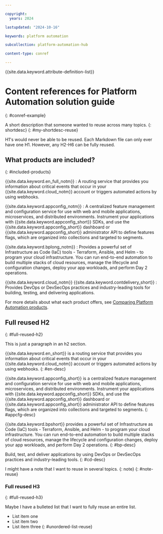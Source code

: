 ```yaml
---

copyright:
  years: 2024

lastupdated: "2024-10-16"

keywords: platform automation

subcollection: platform-automation-hub

content-type: conref

---
```


{{site.data.keyword.attribute-definition-list}}

# Content references for Platform Automation solution guide
{: #conref-example}

A short description that someone wanted to reuse across many topics.
{: shortdesc}
{: #my-shortdesc-reuse}

H1's would never be able to be reused. Each Markdown file can only ever have one H1. However, any H2-H6 can be fully reused.

## What products are included?
{: #included-products}

{{site.data.keyword.en_full_notm}}
:   A routing service that provides you information about critical events that occur in your {{site.data.keyword.cloud_notm}} account or triggers automated actions by using webhooks.

{{site.data.keyword.appconfig_notm}}
:  A centralized feature management and configuration service for use with web and mobile applications, microservices, and distributed environments. Instrument your applications with {{site.data.keyword.appconfig_short}} SDKs, and use the {{site.data.keyword.appconfig_short}} dashboard or {{site.data.keyword.appconfig_short}} administrator API to define features flags, which are organized into collections and targeted to segments.

{{site.data.keyword.bplong_notm}}
:   Provides a powerful set of Infrastructure as Code (IaC) tools - Terraform, Ansible, and Helm - to program your cloud infrastructure. You can run end-to-end automation to build multiple stacks of cloud resources, manage the lifecycle and configuration changes, deploy your app workloads, and perform Day 2 operations.

{{site.data.keyword.cloud_notm}} {{site.data.keyword.contdelivery_short}}
:   Provides DevOps or DevSecOps practices and industry-leading tools for building, testing, and delivering applications.

For more details about what each product offers, see [Comparing Platform Automation products](/docs/platform-automation-hub?topic=platform-automation-hub-compare).

## Full reused H2
{: #full-reused-h2}

This is just a paragraph in an h2 section.

{{site.data.keyword.en_short}} is a routing service that provides you information about critical events that occur in your {{site.data.keyword.cloud_notm}} account or triggers automated actions by using webhooks.
{: #en-desc}

{{site.data.keyword.appconfig_short}} is a centralized feature management and configuration service for use with web and mobile applications, microservices, and distributed environments. Instrument your applications with {{site.data.keyword.appconfig_short}} SDKs, and use the {{site.data.keyword.appconfig_short}} dashboard or {{site.data.keyword.appconfig_short}} administrator API to define features flags, which are organized into collections and targeted to segments.
{: #appcfg-desc}

{{site.data.keyword.bpshort}} provides a powerful set of Infrastructure as Code (IaC) tools - Terraform, Ansible, and Helm - to program your cloud infrastructure. You can run end-to-end automation to build multiple stacks of cloud resources, manage the lifecycle and configuration changes, deploy your app workloads, and perform Day 2 operations.
{: #bp-desc}

Build, test, and deliver applications by using DevOps or DevSecOps practices and industry-leading tools.
{: #cd-desc}

I might have a note that I want to reuse in several topics.
{: note}
{: #note-reuse}

### Full reused H3
{: #full-reused-h3}

Maybe I have a bulleted list that I want to fully reuse an entire list.

- List item one
- List item two
- List item three
{: #unordered-list-reuse}

